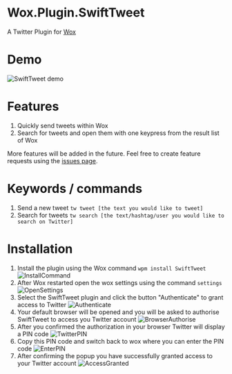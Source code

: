 # Wox.Plugin.SwiftTweet 
A Twitter Plugin for [Wox](https://github.com/Wox-launcher/Wox)

Demo
=========

![SwiftTweet demo](http://i.imgur.com/30mTdCK.gif)

Features
=========
1. Quickly send tweets within Wox
2. Search for tweets and open them with one keypress from the result list of Wox

More features will be added in the future. Feel free to create feature requests using the [issues page](https://github.com/NCiher/Wox.Plugin.SwiftTweet/issues).

Keywords / commands
=========
1. Send a new tweet `tw tweet [the text you would like to tweet]` 
2. Search for tweets `tw search [the text/hashtag/user you would like to search on Twitter]` 

Installation
=========
1. Install the plugin using the Wox command `wpm install SwiftTweet`
![InstallCommand](http://i.imgur.com/9whs7ED.png)
2. After Wox restarted open the wox settings using the command `settings`
![OpenSettings](http://i.imgur.com/2PUfGPk.png)
3. Select the SwiftTweet plugin and click the button "Authenticate" to grant access to Twitter
![Authenticate](http://i.imgur.com/Ft1hRoI.png)
4. Your default browser will be opened and you will be asked to authorise SwiftTweet to access you Twitter account
![BrowserAuthorise](http://i.imgur.com/ngQVjy6.png)
5. After you confirmed the authorization in your browser Twitter will display a PIN code
![TwitterPIN](http://i.imgur.com/MTJFSXP.png)
6. Copy this PIN code and switch back to wox where you can enter the PIN code
![EnterPIN](http://i.imgur.com/qJpsOCK.png)
7. After confirming the popup you have successfully granted access to your Twitter account
![AccessGranted](http://i.imgur.com/maXGMWt.png)
